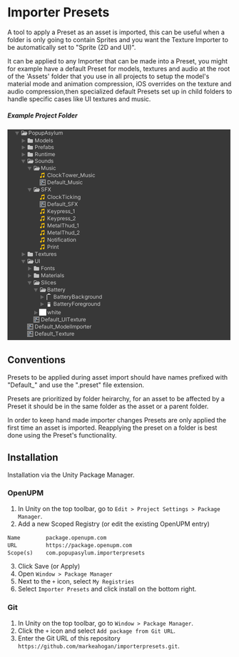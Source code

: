 # Importer Presets

A tool to apply a Preset as an asset is imported, this can be useful when a folder is only going to contain Sprites and you want the Texture Importer to be automatically set to "Sprite (2D and UI)".

It can be applied to any Importer that can be made into a Preset, you might for example have a default Preset for models, textures and audio at the root of the 'Assets' folder that you use in all projects to setup the model's material mode and animation compression, iOS overrides on the texture and audio compression,then specialized default Presets set up in child folders to handle specific cases like UI textures and music.

##### Example Project Folder
![Example Project Folder](.media/example.png)

## Conventions

Presets to be applied during asset import should have names prefixed with "Default_" and use the ".preset" file extension.

Presets are prioritized by folder heirarchy, for an asset to be affected by a Preset it should be in the same folder as the asset or a parent folder.

In order to keep hand made importer changes Presets are only applied the first time an asset is imported. Reapplying the preset on a folder is best done using the Preset's functionality.

## Installation

Installation via the Unity Package Manager.

### OpenUPM

1. In Unity on the top toolbar, go to `Edit > Project Settings > Package Manager`.
2. Add a new Scoped Registry (or edit the existing OpenUPM entry)
```txt
Name        package.openupm.com
URL         https://package.openupm.com
Scope(s)    com.popupasylum.importerpresets
```
3. Click Save (or Apply)
4. Open `Window > Package Manager`
5. Next to the `+` icon, select `My Registries`
6. Select `Importer Presets` and click install on the bottom right.

### Git

1. In Unity on the top toolbar, go to `Window > Package Manager`.
2. Click the `+` icon and select `Add package from Git URL`.
3. Enter the Git URL of this repository `https://github.com/markeahogan/importerpresets.git`.